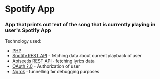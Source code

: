 # Spotify App


### App that prints out text of the song that is currently playing in user's Spotify App

Technology used: 
- [PHP](https://www.php.net/)
- [Spotify REST API](https://developer.spotify.com/documentation/web-api/) - fetching data about current playback of user
- [Apiseeds REST API](https://apiseeds.com/) - fetching lyrics data
- [OAuth 2.0](https://oauth.net/2/) - Authorization of user 
- [Ngrok](https://ngrok.com/) - tunnelling for debugging purposes 
